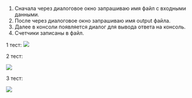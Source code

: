 1) Сначала через диалоговое окно запрашиваю имя файл с входными данными.
2) После через диалоговое окно запрашиваю имя output файла.
3) Далее в консоли появляется диалог для вывода ответа на консоль.
4) Счетчики записаны в файл.

1 тест:
![](1.png)

2 тест:

![](2.png)

3 тест:

![](3.png)
